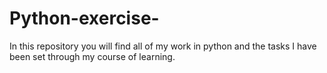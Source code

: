 # Python-exercise-
In this repository you will find all of my work in python and the tasks I have been set through my course of learning.
